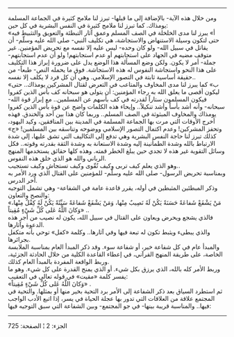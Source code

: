 ------------------------------------------------------------------------

ومن خلال هذه الآية- بالإضافة إلى ما قبلها- تبرز لنا ملامح كثيرة في
الجماعة المسلمة يومذاك. كما تبرز لنا ملامج كثيرة في النفس البشرية في كل
حين:  
«أ» يبرز لنا مدى الخلخلة في الصف المسلم وعمق آثار التبطئة والتعويق
والتثبيط فيه حتى لتكون وسيلة الاستنهاض والاستجاشة، هي تكليف النبي- صلى
الله عليه وسلّم- أن يقاتل في سبيل الله- ولو كان وحده- ليس عليه إلا نفسه
مع تحريض المؤمنين. غير متوقف مضيه في الجهاد على استجابتهم أو عدم
استجابتهم! ولو أن عدم استجابتهم- جملة- أمر لا يكون. ولكن وضع المسألة هذا
الوضع يدل على ضرورة إبراز هذا التكليف على هذا النحو واستجاشة النفوس له
هذه الاستجاشة. فوق ما يحمله النص- طبعاً- من حقيقة أساسية ثابتة في التصور
الإسلامي. وهي أن كل فرد لا يكلف إلا نفسه..  
«ب» كما يبرز لنا مدى المخاوف والمتاعب في التعرض لقتال المشركين يومذاك..
حتى ليكون أقصى ما يعلق الله به رجاء المؤمنين: أن يتولى هو سبحانه كف بأس
الذين كفروا فيكون المسلمون ستاراً لقدرته في كف بأسهم عن المسلمين.. مع
إبراز قوة الله- سبحانه- وأنه أشد بأساً وأشد تنكيلاً.. وإيحاء هذه الكلمات
واضح عن قوة بأس الذين كفروا يومذاك والمخاوف المبثوثة في الصف المسلم..
وربما كان هذا بين أحد والخندق. فهذه أخرج الأوقات التي مرت بها الجماعة
المسلمة في المدينة بين المنافقين، وكيد اليهود، وتحفز المشركين! وعدم
اكتمال التصور الإسلامي ووضوحه وتناسقه بين المسلمين! «ج» كذلك تبرز لنا
حاجة النفس البشرية وهي تدفع إلى التكاليف التي تشق عليها، إلى شدة
الارتباط بالله وشدة الطمأنينة إليه وشدة الاستعانة به وشدة الثقة بقدرته
وقوته.. فكل وسائل التقوية غير هذه لا تجدي حين يبلغ الخطر قمته. وهذه كلها
حقائق يستخدمها المنهج الرباني والله هو الذي خلق هذه النفوس.  
وهو الذي يعلم كيف تربى وكيف تُقّوى وكيف تستجاش وكيف تستجيب..  
وبمناسبة تحريض الرسول- صلى الله عليه وسلّم- للمؤمنين على القتال الذي ورد
الأمر به آخر الدرس.  
وذكر المبطئين المثبطين في أوله، يقرر قاعدة عامة في الشفاعة- وهي تشمل
التوجيه والنصح والتعاون:  
«مَنْ يَشْفَعْ شَفاعَةً حَسَنَةً يَكُنْ لَهُ نَصِيبٌ مِنْها، وَمَنْ يَشْفَعْ شَفاعَةً سَيِّئَةً يَكُنْ لَهُ كِفْلٌ
مِنْها، وَكانَ اللَّهُ عَلى كُلِّ شَيْءٍ مُقِيتاً» ..  
فالذي يشجع ويحرض ويعاون على القتال في سبيل الله، يكون له نصيب من أجر هذه
الدعوة وآثارها.  
والذي يبطىء ويثبط تكون له تبعة فيها وفي آثارها.. وكلمة «كفل» توحي بأنه
متكفل بجرائرها.  
والمبدأ عام في كل شفاعة خير، أو شفاعة سوء. وقد ذكر المبدأ العام بمناسبة
الملابسة الخاصة، على طريقة المنهج القرآني، في إعطاء القاعدة الكلية من
خلال الحادثة الجزئية، وربط الواقعة المفردة بالمبدأ العام كذلك.  
وربط الأمر كله بالله، الذي يرزق بكل شيء. أو الذي يمنح القدرة على كل شيء.
وهو ما يفسر كلمة «مقيت» في قوله تعالى في التعقيب:  
«وَكانَ اللَّهُ عَلى كُلِّ شَيْءٍ مُقِيتاً» .  
ثم استطرد السياق بعد ذكر الشفاعة إلى الأمر برد التحية بخير منها أو
بمثلها. والتحية في المجتمع علاقة من العلاقات التي تدور بها عجلة الحياة
في يسر، إذا اتبع الأدب الواجب فيها.. والمناسبة قريبة بينها- في جو
المجتمع- وبين الشفاعة التي سبق التوجيه فيها:

------------------------------------------------------------------------

الجزء: 2 ¦ الصفحة: 725
